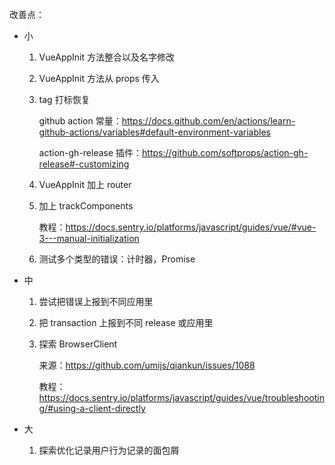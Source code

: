 改善点：

- 小

  1. VueAppInit 方法整合以及名字修改
  2. VueAppInit 方法从 props 传入
  3. tag 打标恢复

     github action 常量：https://docs.github.com/en/actions/learn-github-actions/variables#default-environment-variables

     action-gh-release 插件：https://github.com/softprops/action-gh-release#-customizing

  4. VueAppInit 加上 router
  5. 加上 trackComponents

     教程：https://docs.sentry.io/platforms/javascript/guides/vue/#vue-3---manual-initialization

  6. 测试多个类型的错误：计时器，Promise

- 中

  1. 尝试把错误上报到不同应用里
  2. 把 transaction 上报到不同 release 或应用里
  3. 探索 BrowserClient

     来源：https://github.com/umijs/qiankun/issues/1088

     教程：https://docs.sentry.io/platforms/javascript/guides/vue/troubleshooting/#using-a-client-directly

- 大
  1. 探索优化记录用户行为记录的面包屑

